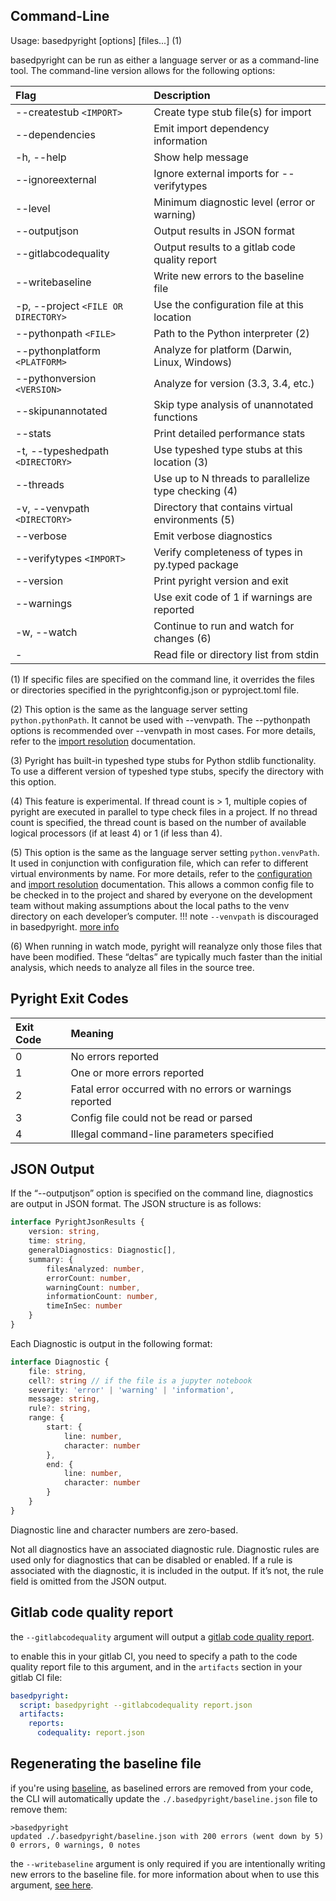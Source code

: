 ## Command-Line

Usage: basedpyright [options] [files...] (1)

basedpyright can be run as either a language server or as a command-line tool. The command-line version allows for the following options:

| Flag                               | Description                                           |
| :--------------------------------- | :---------------------------------------------------  |
| --createstub `<IMPORT>`                 | Create type stub file(s) for import                  |
| --dependencies                          | Emit import dependency information                   |
| -h, --help                              | Show help message                                    |
| --ignoreexternal                        | Ignore external imports for --verifytypes            |
| --level <LEVEL>                         | Minimum diagnostic level (error or warning)          |
| --outputjson                            | Output results in JSON format                        |
| --gitlabcodequality                     | Output results to a gitlab code quality report       |
| --writebaseline                         | Write new errors to the baseline file                |
| -p, --project `<FILE OR DIRECTORY>`     | Use the configuration file at this location          |
| --pythonpath `<FILE>`                   | Path to the Python interpreter (2)                   |
| --pythonplatform `<PLATFORM>`           | Analyze for platform (Darwin, Linux, Windows)        |
| --pythonversion `<VERSION>`             | Analyze for version (3.3, 3.4, etc.)                 |
| --skipunannotated                       | Skip type analysis of unannotated functions          |
| --stats                                 | Print detailed performance stats                     |
| -t, --typeshedpath `<DIRECTORY>`        | Use typeshed type stubs at this location (3)         |
| --threads <optional N>                  | Use up to N threads to parallelize type checking (4) |
| -v, --venvpath `<DIRECTORY>`            | Directory that contains virtual environments (5)     |
| --verbose                               | Emit verbose diagnostics                             |
| --verifytypes `<IMPORT>`                | Verify completeness of types in py.typed package     |
| --version                               | Print pyright version and exit                       |
| --warnings                              | Use exit code of 1 if warnings are reported          |
| -w, --watch                             | Continue to run and watch for changes (6)            |
| -                                       | Read file or directory list from stdin               |

(1) If specific files are specified on the command line, it overrides the files or directories specified in the pyrightconfig.json or pyproject.toml file.

(2) This option is the same as the language server setting `python.pythonPath`. It cannot be used with --venvpath. The --pythonpath options is recommended over --venvpath in most cases. For more details, refer to the [import resolution](../usage/import-resolution.md#configuring-your-python-environment) documentation.

(3) Pyright has built-in typeshed type stubs for Python stdlib functionality. To use a different version of typeshed type stubs, specify the directory with this option.

(4) This feature is experimental. If thread count is > 1, multiple copies of pyright are executed in parallel to type check files in a project. If no thread count is specified, the thread count is based on the number of available logical processors (if at least 4) or 1 (if less than 4).

(5) This option is the same as the language server setting `python.venvPath`. It used in conjunction with configuration file, which can refer to different virtual environments by name. For more details, refer to the [configuration](./config-files.md) and [import resolution](../usage/import-resolution.md#configuring-your-python-environment) documentation. This allows a common config file to be checked in to the project and shared by everyone on the development team without making assumptions about the local paths to the venv directory on each developer’s computer.
!!! note
    `--venvpath` is discouraged in basedpyright. [more info](../benefits-over-pyright/better-defaults.md#default-value-for-pythonpath)

(6) When running in watch mode, pyright will reanalyze only those files that have been modified. These “deltas” are typically much faster than the initial analysis, which needs to analyze all files in the source tree.


## Pyright Exit Codes

| Exit Code   | Meaning                                                           |
| :---------- | :---------------------------------------------------------------  |
| 0           | No errors reported                                                |
| 1           | One or more errors reported                                       |
| 2           | Fatal error occurred with no errors or warnings reported          |
| 3           | Config file could not be read or parsed                           |
| 4           | Illegal command-line parameters specified                         |


## JSON Output

If the “--outputjson” option is specified on the command line, diagnostics are output in JSON format. The JSON structure is as follows:
```ts
interface PyrightJsonResults {
    version: string,
    time: string,
    generalDiagnostics: Diagnostic[],
    summary: {
        filesAnalyzed: number,
        errorCount: number,
        warningCount: number,
        informationCount: number,
        timeInSec: number
    }
}
```

Each Diagnostic is output in the following format:

```ts
interface Diagnostic {
    file: string,
    cell?: string // if the file is a jupyter notebook
    severity: 'error' | 'warning' | 'information',
    message: string,
    rule?: string,
    range: {
        start: {
            line: number,
            character: number
        },
        end: {
            line: number,
            character: number
        }
    }
}
```

Diagnostic line and character numbers are zero-based.

Not all diagnostics have an associated diagnostic rule. Diagnostic rules are used only for diagnostics that can be disabled or enabled. If a rule is associated with the diagnostic, it is included in the output. If it’s not, the rule field is omitted from the JSON output.

## Gitlab code quality report

the `--gitlabcodequality` argument will output a [gitlab code quality report](https://docs.gitlab.com/ee/ci/testing/code_quality.html).

to enable this in your gitlab CI, you need to specify a path to the code quality report file to this argument, and in the `artifacts` section in your gitlab CI file:

```yaml
basedpyright:
  script: basedpyright --gitlabcodequality report.json
  artifacts:
    reports:
      codequality: report.json
```

## Regenerating the baseline file

if you're using [baseline](../benefits-over-pyright/baseline.md), as baselined errors are removed from your code, the CLI will automatically update the `./.basedpyright/baseline.json` file to remove them:

```
>basedpyright
updated ./.basedpyright/baseline.json with 200 errors (went down by 5)
0 errors, 0 warnings, 0 notes
```

the `--writebaseline` argument is only required if you are intentionally writing new errors to the baseline file. for more information about when to use this argument, [see here](../benefits-over-pyright/baseline.md#how-often-do-i-need-to-update-the-baseline-file).
